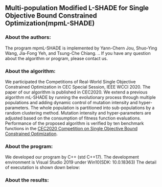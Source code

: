 ## Multi-population Modified L-SHADE for Single Objective Bound Constrained Optimization(mpmL-SHADE)

### About the authors:
 The program mpmL-SHADE is implemented by Yann-Chern Jou, Shuo-Ying Wang, Jia-Fong Yeh, and Tsung-Che Chiang.  ..
 If you have any question about the algorithm or program, please contact us.

### About the algorithm:
 We participated the Competitions of Real-World Single Objective Constrained Optimization in CEC Special Session, IEEE WCCI 2020. The paper of our algorithm is published in CEC2020. We extend a previous algorithm mL-SHADE by running the evolutionary process through multiple populations and adding dynamic control of mutation intensity and hyper-parameters. The whole population is partitioned into sub-populations by a random clustering method. Mutation intensity and hyper-parameters are adjusted based on the consumption of fitness function evaluations. Performance of the proposed algorithm is verified by ten benchmark functions in the [CEC2020 Competition on Single Objective Bound Constrained Optimization](https://github.com/P-N-Suganthan/2020-Bound-Constrained-Opt-Benchmark "link").

### About the program:
 We developed our program by C++ (std C++17). The development environment is Visual Studio 2019 under Win10(SDK: 10.0.18363)
 The detail of executation is shown down below:


### About the results:

